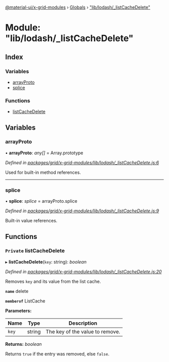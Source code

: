[@material-ui/x-grid-modules](../README.md) › [Globals](../globals.md) › ["lib/lodash/\_listCacheDelete"](_lib_lodash__listcachedelete_.md)

# Module: "lib/lodash/\_listCacheDelete"

## Index

### Variables

- [arrayProto](_lib_lodash__listcachedelete_.md#arrayproto)
- [splice](_lib_lodash__listcachedelete_.md#splice)

### Functions

- [listCacheDelete](_lib_lodash__listcachedelete_.md#private-listcachedelete)

## Variables

### arrayProto

• **arrayProto**: _any[]_ = Array.prototype

_Defined in [packages/grid/x-grid-modules/lib/lodash/\_listCacheDelete.js:6](https://github.com/mui-org/material-ui-x/blob/a679779/packages/grid/x-grid-modules/lib/lodash/_listCacheDelete.js#L6)_

Used for built-in method references.

---

### splice

• **splice**: _splice_ = arrayProto.splice

_Defined in [packages/grid/x-grid-modules/lib/lodash/\_listCacheDelete.js:9](https://github.com/mui-org/material-ui-x/blob/a679779/packages/grid/x-grid-modules/lib/lodash/_listCacheDelete.js#L9)_

Built-in value references.

## Functions

### `Private` listCacheDelete

▸ **listCacheDelete**(`key`: string): _boolean_

_Defined in [packages/grid/x-grid-modules/lib/lodash/\_listCacheDelete.js:20](https://github.com/mui-org/material-ui-x/blob/a679779/packages/grid/x-grid-modules/lib/lodash/_listCacheDelete.js#L20)_

Removes `key` and its value from the list cache.

**`name`** delete

**`memberof`** ListCache

**Parameters:**

| Name  | Type   | Description                     |
| ----- | ------ | ------------------------------- |
| `key` | string | The key of the value to remove. |

**Returns:** _boolean_

Returns `true` if the entry was removed, else `false`.
